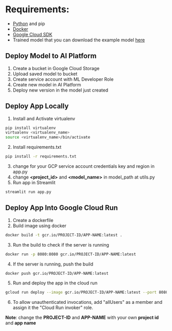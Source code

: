 # Requirements:
- [Python](https://www.python.org/) and pip
- [Docker](https://www.docker.com/)
- [Google Cloud SDK](https://cloud.google.com/sdk/docs/install)
- Trained model that you can download the example model [here](https://drive.google.com/file/d/1bXCXoV5x9PCMSZdZLNgp02zmE61qqxPe/view?usp=sharing)

## Deploy Model to AI Platform
  1. Create a bucket in Google Cloud Storage
  2. Upload saved model to bucket
  3. Create service account with ML Developer Role
  4. Create new model in AI Platform
  5. Deploy new version in the model just created
## Deploy App Locally
  1. Install and Activate virtualenv

```bash
pip install virtualenv
virtualenv <virtualenv_name>
source <virtualenv_name>/bin/activate
```

  2. Install requirements.txt

```bash
pip install -r requirements.txt
```
  
  3. change for your GCP service account credentials key and region in app.py
  4. change **<project_id>** and **<model_name>** in model_path at utils.py
  5. Run app in Streamlit

```bash
streamlit run app.py
```
  
## Deploy App Into Google Cloud Run
  1. Create a dockerfile
  2. Build image using docker

```bash
docker build -t gcr.io/PROJECT-ID/APP-NAME:latest .
```

  3. Run the build to check if the server is running
    
```bash
docker run -p 8080:8080 gcr.io/PROJECT-ID/APP-NAME:latest
```

  4. If the server is running, push the build
    
```bash
docker push gcr.io/PROJECT-ID/APP-NAME:latest
```

  5. Run and deploy the app in the cloud run
    
```bash
gcloud run deploy --image gcr.io/PROJECT-ID/APP-NAME:latest --port 8080
```

  6. To allow unauthenticated invocations, add "allUsers" as a member and assign it the "Cloud Run invoker" role.

**Note**: change the **PROJECT-ID** and **APP-NAME** with your own **project id** and **app name**